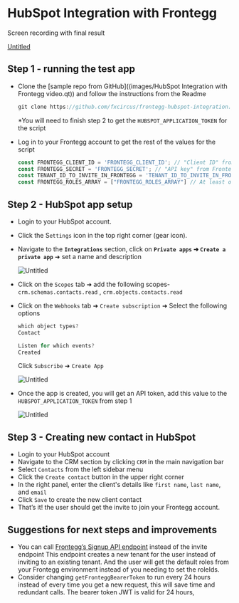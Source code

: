 # HubSpot Integration with Frontegg

Screen recording with final result

[Untitled](HubSpot%20Integration%20with%20Frontegg%20758fb9e9cdc34e57963ba9bb5ac08ce4/Untitled.qt)

## Step 1 - running the test app

- Clone the [sample repo from GitHub]((images/HubSpot Integration with Frontegg video.qt)) and follow the instructions from the Readme
    
    ```jsx
    git clone https://github.com/fxcircus/frontegg-hubspot-integration.git
    ```
    
    *You will need to finish step 2 to get the `HUBSPOT_APPLICATION_TOKEN` for the script
    
- Log in to your Frontegg account to get the rest of the values for the script
    
    ```jsx
    const FRONTEGG_CLIENT_ID = 'FRONTEGG_CLIENT_ID'; // "Client ID" from Frontegg Portal ➜ [ENVIRONMENT] ➜ Env Settings page
    const FRONTEGG_SECRET = 'FRONTEGG_SECRET'; // "API key" from Frontegg Portal ➜ [ENVIRONMENT] ➜ Env Settings page
    const TENANT_ID_TO_INVITE_IN_FRONTEGG = 'TENANT_ID_TO_INVITE_IN_FRONTEGG'; // The account to invite to in Frontegg
    const FRONTEGG_ROLES_ARRAY = ["FRONTEGG_ROLES_ARRAY"] // At least one roleId from Frontegg Portal ➜ [ENVIRONMENT] ➜ Entitlements ➜ Roles
    ```
    

## Step 2 - HubSpot app setup

- Login to your HubSpot account.
- Click the S`ettings` icon in the top right corner (gear icon).
- Navigate to the **`Integrations`** section, click on **`Private apps` ➜ `Create a private app`** ➜ set a name and description
    
    ![Untitled]((images/HubSpot_Integration_1.png))
    
- Click on the `Scopes` tab ➜ add the following scopes-
  `crm.schemas.contacts.read` , `crm.objects.contacts.read`
- Click on the `Webhooks` tab ➜ `Create subscription` ➜ Select the following options
    
    ```jsx
    which object types?
    Contact
    
    Listen for which events?
    Created 
    ```
    
    Click `Subscribe` ➜ `Create App`
    
    ![Untitled]((images/HubSpot_Integration_2.png))
    
- Once the app is created, you will get an API token, add this value to the `HUBSPOT_APPLICATION_TOKEN` from step 1
    
    ![Untitled]((images/HubSpot_Integration_2.png))
    

## Step 3 - Creating new contact in HubSpot

- Login to your HubSpot account
- Navigate to the CRM section by clicking `CRM` in the main navigation bar
- Select `Contacts` from the left sidebar menu
- Click the `Create contact` button in the upper right corner
- In the right panel, enter the client's details like `first name`, `last name`, and `email`
- Click `Save` to create the new client contact
- That’s it! the user should get the invite to join your Frontegg account.

## Suggestions for next steps and improvements

- You can call [Frontegg’s Signup API endpoint](https://docs.frontegg.com/reference/userscontrollerv1_signupuser) instead of the invite endpoint
This endpoint creates a new tenant for the user instead of inviting to an existing tenant. And the user will get the default roles from your Frontegg environment instead of you needing to set the roleIds.
- Consider changing `getFronteggBearerToken` to run every 24 hours instead of every time you get a new request, this will save time and redundant calls. The bearer token JWT is valid for 24 hours,
